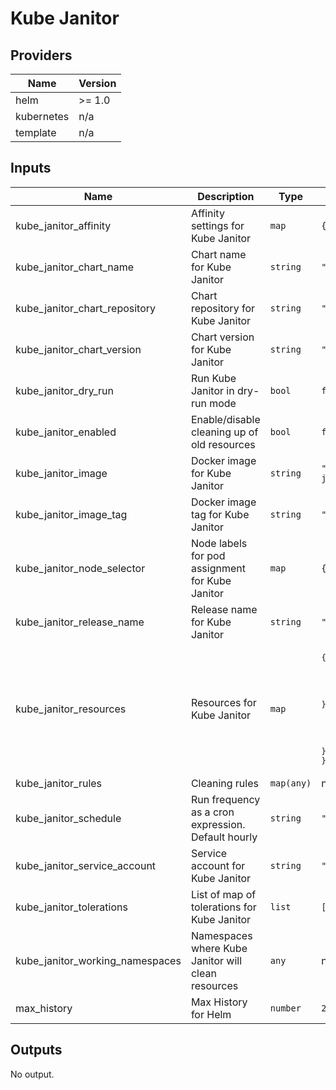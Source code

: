 # Kube Janitor

## Providers

| Name | Version |
|------|---------|
| helm | >= 1.0 |
| kubernetes | n/a |
| template | n/a |

## Inputs

| Name | Description | Type | Default | Required |
|------|-------------|------|---------|:-----:|
| kube\_janitor\_affinity | Affinity settings for Kube Janitor | `map` | `{}` | no |
| kube\_janitor\_chart\_name | Chart name for Kube Janitor | `string` | `"kube-janitor"` | no |
| kube\_janitor\_chart\_repository | Chart repository for Kube Janitor | `string` | `"amoy"` | no |
| kube\_janitor\_chart\_version | Chart version for Kube Janitor | `string` | `"1.0.0"` | no |
| kube\_janitor\_dry\_run | Run Kube Janitor in dry-run mode | `bool` | `false` | no |
| kube\_janitor\_enabled | Enable/disable cleaning up of old resources | `bool` | `false` | no |
| kube\_janitor\_image | Docker image for Kube Janitor | `string` | `"hjacobs/kube-janitor"` | no |
| kube\_janitor\_image\_tag | Docker image tag for Kube Janitor | `string` | `"19.12.0"` | no |
| kube\_janitor\_node\_selector | Node labels for pod assignment for Kube Janitor | `map` | `{}` | no |
| kube\_janitor\_release\_name | Release name for Kube Janitor | `string` | `"kube-janitor"` | no |
| kube\_janitor\_resources | Resources for Kube Janitor | `map` | <pre>{<br>  "limits": {<br>    "cpu": "100m",<br>    "memory": "100Mi"<br>  },<br>  "requests": {<br>    "cpu": "20m",<br>    "memory": "100Mi"<br>  }<br>}</pre> | no |
| kube\_janitor\_rules | Cleaning rules | `map(any)` | n/a | yes |
| kube\_janitor\_schedule | Run frequency as a cron expression. Default hourly | `string` | `"0 * * * *"` | no |
| kube\_janitor\_service\_account | Service account for Kube Janitor | `string` | `"kube-janitor"` | no |
| kube\_janitor\_tolerations | List of map of tolerations for Kube Janitor | `list` | `[]` | no |
| kube\_janitor\_working\_namespaces | Namespaces where Kube Janitor will clean resources | `any` | n/a | yes |
| max\_history | Max History for Helm | `number` | `20` | no |

## Outputs

No output.

